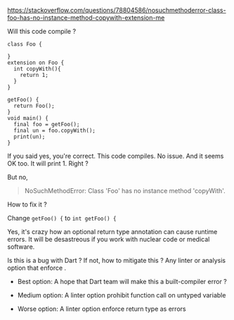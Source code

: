 https://stackoverflow.com/questions/78804586/nosuchmethoderror-class-foo-has-no-instance-method-copywith-extension-me

Will this code compile ? 


    class Foo {
      
    }
    extension on Foo {
      int copyWith(){
        return 1;
      }
    }
    
    getFoo() {
      return Foo();
    }
    void main() {
      final foo = getFoo();
      final un = foo.copyWith();
      print(un);
    }

If you said yes, you're correct. This code compiles. No issue. And it seems OK too. It will print 1. Right ?


But no, 

> NoSuchMethodError: Class 'Foo' has no instance method 'copyWith'.


How to fix it ? 

Change 
`getFoo() {` to `int getFoo() {`


Yes, it's crazy how an optional return type annotation can cause runtime errors. It will be desastreous if you work with nuclear code or medical software.

Is this is a bug with Dart ? If not, how to mitigate this ? Any linter or analysis option that enforce  .

- Best option: A hope that Dart team will make this a built-compiler error ? 

- Medium option: A linter option prohibit function call on untyped variable 

- Worse option: A linter option enforce return type as errors


